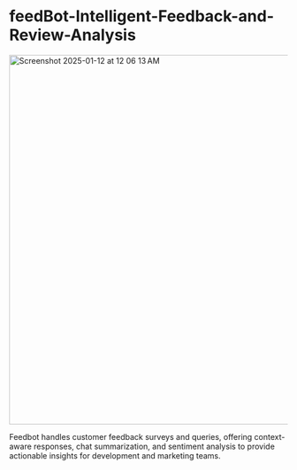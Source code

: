 # feedBot-Intelligent-Feedback-and-Review-Analysis
<img width="668" alt="Screenshot 2025-01-12 at 12 06 13 AM" src="https://github.com/user-attachments/assets/87083932-8292-4a42-be26-a9a58e10c40e" />


Feedbot handles customer feedback surveys and queries, offering context-aware responses, chat summarization, and sentiment analysis to provide actionable insights for development and marketing teams.
